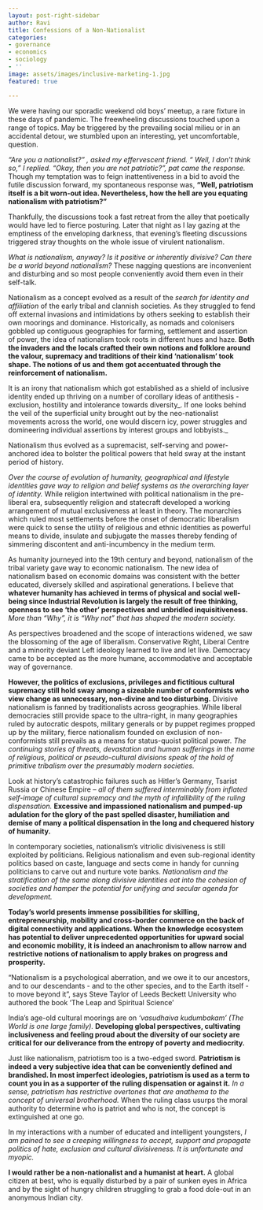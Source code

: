 ```yaml
---
layout: post-right-sidebar
author: Ravi
title: Confessions of a Non-Nationalist
categories:
- governance
- economics
- sociology
- ''
image: assets/images/inclusive-marketing-1.jpg
featured: true

---
```


We were having our sporadic weekend old boys’ meetup, a rare fixture in these days of pandemic. The freewheeling discussions touched upon a range of topics. May be triggered by the prevailing social milieu or in an accidental detour, we stumbled upon an interesting, yet uncomfortable, question.

_“Are you a nationalist?” , asked my effervescent friend. “ Well, I don’t think so,” I replied. “Okay, then you are not patriotic?”, pat came the response._ Though my temptation was to feign inattentiveness in a bid to avoid the futile discussion forward, my spontaneous response was, **“Well, patriotism itself is a bit worn-out idea. Nevertheless, how the hell are you equating nationalism with patriotism?”**

Thankfully, the discussions took a fast retreat from the alley that poetically would have led to fierce posturing. Later that night as I lay gazing at the emptiness of the enveloping darkness, that evening’s fleeting discussions triggered stray thoughts on the whole issue of virulent nationalism.

_What is nationalism, anyway? Is it positive or inherently divisive? Can there be a world beyond nationalism?_ These nagging questions are inconvenient and disturbing and so most people conveniently avoid them even in their self-talk.

Nationalism as a concept evolved as a result of the _search for identity and affiliation_ of the early tribal and clannish societies. As they struggled to fend off external invasions and intimidations by others seeking to establish their own moorings and dominance. Historically, as nomads and colonisers gobbled up contiguous geographies for farming, settlement and assertion of power, the idea of nationalism took roots in different hues and haze. **Both the invaders and the locals crafted their own notions and folklore around the valour, supremacy and traditions of their kind ‘nationalism’ took shape. The notions of us and them got accentuated through the reinforcement of nationalism.**

It is an irony that nationalism which got established as a shield of inclusive identity ended up thriving on a number of corollary ideas of antithesis - exclusion, hostility and intolerance towards diversity_. If one looks behind the veil of the superficial unity brought out by the neo-nationalist movements across the world, one would discern icy, power struggles and domineering individual assertions by interest groups and lobbyists._

Nationalism thus evolved as a supremacist, self-serving and power-anchored idea to bolster the political powers that held sway at the instant period of history.

_Over the course of evolution of humanity, geographical and lifestyle identities gave way to religion and belief systems as the overarching layer of identity._ While religion intertwined with political nationalism in the pre-liberal era, subsequently religion and statecraft developed a working arrangement of mutual exclusiveness at least in theory. The monarchies which ruled most settlements before the onset of democratic liberalism were quick to sense the utility of religious and ethnic identities as powerful means to divide, insulate and subjugate the masses thereby fending of simmering discontent and anti-incumbency in the medium term.

As humanity journeyed into the 19th century and beyond, nationalism of the tribal variety gave way to economic nationalism. The new idea of nationalism based on economic domains was consistent with the better educated, diversely skilled and aspirational generations. I believe that **whatever humanity has achieved in terms of physical and social well-being since Industrial Revolution is largely the result of free thinking, openness to see ‘the other’ perspectives and unbridled inquisitiveness.** _More than “Why”, it is “Why not” that has shaped the modern society._

As perspectives broadened and the scope of interactions widened, we saw the blossoming of the age of liberalism. Conservative Right, Liberal Centre and a minority deviant Left ideology learned to live and let live. Democracy came to be accepted as the more humane, accommodative and acceptable way of governance.

**However, the politics of exclusions, privileges and fictitious cultural supremacy still hold sway among a sizeable number of conformists who view change as unnecessary, non-divine and too disturbing.** Divisive nationalism is fanned by traditionalists across geographies. While liberal democracies still provide space to the ultra-right, in many geographies ruled by autocratic despots, military generals or by puppet regimes propped up by the military, fierce nationalism founded on exclusion of non-conformists still prevails as a means for status-quoist political power. _The continuing stories of threats, devastation and human sufferings in the name of religious, political or pseudo-cultural divisions speak of the hold of primitive tribalism over the presumably modern societies._

Look at history’s catastrophic failures such as Hitler’s Germany, Tsarist Russia or Chinese Empire – _all of them suffered interminably from inflated self-image of cultural supremacy and the myth of infallibility of the ruling dispensation._ **Excessive and impassioned nationalism and pumped-up adulation for the glory of the past spelled disaster, humiliation and demise of many a political dispensation in the long and chequered history of humanity.**

In contemporary societies, nationalism’s vitriolic divisiveness is still exploited by politicians. Religious nationalism and even sub-regional identity politics based on caste, language and sects come in handy for cunning politicians to carve out and nurture vote banks. _Nationalism and the stratification of the same along divisive identities eat into the cohesion of societies and hamper the potential for unifying and secular agenda for development._

**Today’s world presents immense possibilities for skilling, entrepreneurship, mobility and cross-border commerce on the back of digital connectivity and applications. When the knowledge ecosystem has potential to deliver unprecedented opportunities for upward social and economic mobility, it is indeed an anachronism to allow narrow and restrictive notions of nationalism to apply brakes on progress and prosperity.**

“Nationalism is a psychological aberration, and we owe it to our ancestors, and to our descendants - and to the other species, and to the Earth itself - to move beyond it”, says Steve Taylor of Leeds Beckett University who authored the book ‘The Leap and Spiritual Science’

India’s age-old cultural moorings are on _‘vasudhaiva kudumbakam’ (The World is one large family)._ **Developing global perspectives, cultivating inclusiveness and feeling proud about the diversity of our society are critical for our deliverance from the entropy of poverty and mediocrity.**

Just like nationalism, patriotism too is a two-edged sword. **Patriotism is indeed a very subjective idea that can be conveniently defined and brandished. In most imperfect ideologies, patriotism is used as a term to count you in as a supporter of the ruling dispensation or against it.** _In a sense, patriotism has restrictive overtones that are anathema to the concept of universal brotherhood._ When the ruling class usurps the moral authority to determine who is patriot and who is not, the concept is extinguished at one go.

In my interactions with a number of educated and intelligent youngsters, _I am pained to see a creeping willingness to accept, support and propagate politics of hate, exclusion and cultural divisiveness. It is unfortunate and myopic._

**I would rather be a non-nationalist and a humanist at heart.** A global citizen at best, who is equally disturbed by a pair of sunken eyes in Africa and by the sight of hungry children struggling to grab a food dole-out in an anonymous Indian city.